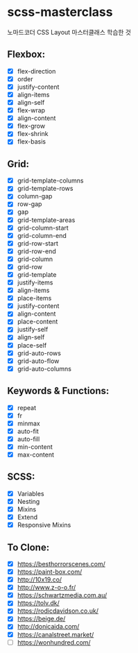 # scss-masterclass
노마드코더 CSS Layout 마스터클래스 학습한 것
## Flexbox:
- [x]  flex-direction
- [x]  order
- [x]  justify-content
- [x]  align-items
- [x]  align-self
- [x]  flex-wrap
- [x]  align-content
- [x]  flex-grow
- [x]  flex-shrink
- [x]  flex-basis
## Grid:
- [x]  grid-template-columns
- [x]  grid-template-rows
- [x]  column-gap
- [x]  row-gap
- [x]  gap
- [x]  grid-template-areas
- [x]  grid-column-start
- [x]  grid-column-end
- [x]  grid-row-start
- [x]  grid-row-end
- [x]  grid-column
- [x]  grid-row
- [x]  grid-template
- [x]  justify-items
- [x]  align-items
- [x]  place-items
- [x]  justify-content
- [x]  align-content
- [x]  place-content
- [x]  justify-self
- [x]  align-self
- [x]  place-self
- [x]  grid-auto-rows
- [x]  grid-auto-flow
- [x]  grid-auto-columns
## Keywords & Functions:
- [x]  repeat
- [x]  fr
- [x]  minmax
- [x]  auto-fit
- [x]  auto-fill
- [x]  min-content
- [x]  max-content
## SCSS:
- [x]  Variables
- [x]  Nesting
- [x]  Mixins
- [x]  Extend
- [x]  Responsive Mixins
## To Clone:
- [x]  https://besthorrorscenes.com/
- [x]  https://paint-box.com/
- [x]  http://10x19.co/
- [x]  http://www.z-o-o.fr/
- [x]  https://schwartzmedia.com.au/
- [x]  https://tolv.dk/
- [x]  https://rodicdavidson.co.uk/
- [x]  https://beige.de/
- [x]  http://donicaida.com/
- [x]  https://canalstreet.market/
- [ ]  https://wonhundred.com/
